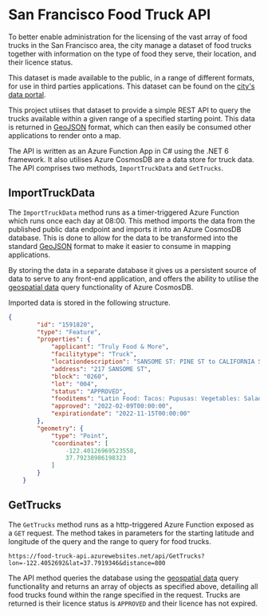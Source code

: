 ﻿# San Francisco Food Truck API

To better enable administration for the licensing of the vast array of food trucks in the San Francisco area, the city manage a dataset of food trucks together with information on the type of food they serve, their location, and their licence status.

This dataset is made available to the public, in a range of different formats, for use in third parties applications. This dataset can be found on the [city's data portal](https://data.sfgov.org/Economy-and-Community/Mobile-Food-Facility-Permit/rqzj-sfat/data).

This project utiises that dataset to provide a simple REST API to query the trucks available within a given range of a specified starting point. This data is returned in [GeoJSON](https://datatracker.ietf.org/doc/html/rfc7946) format, which can then easily be consumed other applications to render onto a map.

The API is written as an Azure Function App in C# using the .NET 6 framework. It also utilises Azure CosmosDB are a data store for truck data. The API comprises two methods, `ImportTruckData` and `GetTrucks`.

## ImportTruckData

The `ImportTruckData` method runs as a timer-triggered Azure Function which runs once each day at 08:00. This method imports the data from the published public data endpoint and imports it into an Azure CosmosDB database. This is done to allow for the data to be transformed into the standard [GeoJSON](https://datatracker.ietf.org/doc/html/rfc7946) format to make it easier to consume in mapping applications.

By storing the data in a separate database it gives us a persistent source of data to serve to any front-end application, and offers the ability to utilise the [geospatial data](https://docs.microsoft.com/en-us/azure/cosmos-db/sql/sql-query-geospatial-query) query functionality of Azure CosmosDB.

Imported data is stored in the following structure.

```json
{
        "id": "1591820",
        "type": "Feature",
        "properties": {
            "applicant": "Truly Food & More",
            "facilitytype": "Truck",
            "locationdescription": "SANSOME ST: PINE ST to CALIFORNIA ST (200 - 299)",
            "address": "217 SANSOME ST",
            "block": "0260",
            "lot": "004",
            "status": "APPROVED",
            "fooditems": "Latin Food: Tacos: Pupusas: Vegetables: Salad: Waters: Sodas",
            "approved": "2022-02-09T00:00:00",
            "expirationdate": "2022-11-15T00:00:00"
        },
        "geometry": {
            "type": "Point",
            "coordinates": [
                -122.40126969523558,
                37.79238986198323
            ]
        }
    }
```

## GetTrucks

The `GetTrucks` method runs as a http-triggered Azure Function exposed as a `GET` request. The method takes in parameters for the starting latitude and longitude of the query and the range to query for food trucks.

```
https://food-truck-api.azurewebsites.net/api/GetTrucks?lon=-122.4052692&lat=37.7919346&distance=800
```
The API method queries the database using the [geospatial data](https://docs.microsoft.com/en-us/azure/cosmos-db/sql/sql-query-geospatial-query) query functionality and returns an array of objects as specified above, detailing all food trucks found within the range specified in the request. Trucks are returned is their licence status is `APPROVED` and their licence has not expired.
